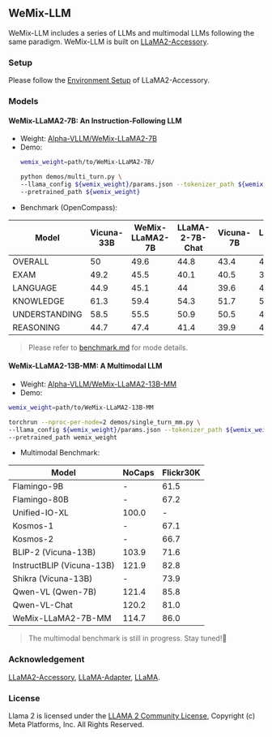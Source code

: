## WeMix-LLM

WeMix-LLM includes a series of LLMs and multimodal LLMs following the same paradigm. WeMix-LLM is built on [LLaMA2-Accessory](https://github.com/Alpha-VLLM/LLaMA2-Accessory).

### Setup

Please follow the [Environment Setup](https://llama2-accessory.readthedocs.io/en/latest/install.html) of LLaMA2-Accessory.

### Models

#### WeMix-LLaMA2-7B: An Instruction-Following LLM
* Weight: [Alpha-VLLM/WeMix-LLaMA2-7B](https://huggingface.co/Alpha-VLLM/WeMix-LLaMA2-7B)
* Demo:
    ```bash
    wemix_weight=path/to/WeMix-LLaMA2-7B/

    python demos/multi_turn.py \
    --llama_config ${wemix_weight}/params.json --tokenizer_path ${wemix_weight}/tokenizer.model \
    --pretrained_path ${wemix_weight}
    ```
* Benchmark (OpenCompass):

| Model         | Vicuna-33B | WeMix-LLaMA2-7B | LLaMA-2-7B-Chat | Vicuna-7B | LLaMA-2-7B | Alpaca-7B | LLaMA-7B |
|---------------|------------|-----------------|-----------------|-----------|------------|-----------|----------|
| OVERALL       | 50         | 49.6            | 44.8            | 43.4      | 41.6       | 39.9      | 38.5     |
| EXAM          | 49.2       | 45.5            | 40.1            | 40.5      | 35.5       | 35.3      | 31.2     |
| LANGUAGE      | 44.9       | 45.1            | 44              | 39.6      | 44.1       | 39.5      | 40.5     |
| KNOWLEDGE     | 61.3       | 59.4            | 54.3            | 51.7      | 53.3       | 44.6      | 49.6     |
| UNDERSTANDING | 58.5       | 55.5            | 50.9            | 50.5      | 42.4       | 45.1      | 38       |
| REASONING     | 44.7       | 47.4            | 41.4            | 39.9      | 40.1       | 38.1      | 38.5     |

> Please refer to [benchmark.md](./benchmark.md) for mode details.

#### WeMix-LLaMA2-13B-MM: A Multimodal LLM

* Weight: [Alpha-VLLM/WeMix-LLaMA2-13B-MM](https://huggingface.co/Alpha-VLLM/WeMix-LLaMA2-13B-MM)
* Demo:
```bash
wemix_weight=path/to/WeMix-LLaMA2-13B-MM

torchrun --nproc-per-node=2 demos/single_turn_mm.py \
--llama_config ${wemix_weight}/params.json --tokenizer_path ${wemix_weight}/tokenizer.model \
--pretrained_path wemix_weight
```
* Multimodal Benchmark:

| Model                     | NoCaps               | Flickr30K |
|---------------------------|----------------------|-----------|
| Flamingo-9B               | -                    | 61.5      |
| Flamingo-80B              | -                    | 67.2      |
| Unified-IO-XL             | 100.0                | -         |
| Kosmos-1                  | -                    | 67.1      |
| Kosmos-2                  | -                    | 66.7      |
| BLIP-2 (Vicuna-13B)       | 103.9                | 71.6      |
| InstructBLIP (Vicuna-13B) | 121.9                | 82.8      |
| Shikra (Vicuna-13B)       | -                    | 73.9      |
| Qwen-VL (Qwen-7B)         | 121.4                | 85.8      |
| Qwen-VL-Chat              | 120.2                | 81.0      |
| WeMix-LLaMA2-7B-MM        | 114.7                | 86.0      |

> The multimodal benchmark is still in progress. Stay tuned!🎉

<!-- ### Contributors -->

### Acknowledgement

[LLaMA2-Accessory](https://github.com/Alpha-VLLM/LLaMA2-Accessory), [LLaMA-Adapter](https://github.com/OpenGVLab/LLaMA-Adapter), [LLaMA](https://github.com/facebookresearch/llama).

### License

Llama 2 is licensed under the [LLAMA 2 Community License](https://github.com/facebookresearch/llama/blob/main/LICENSE), Copyright (c) Meta Platforms, Inc. All Rights Reserved.